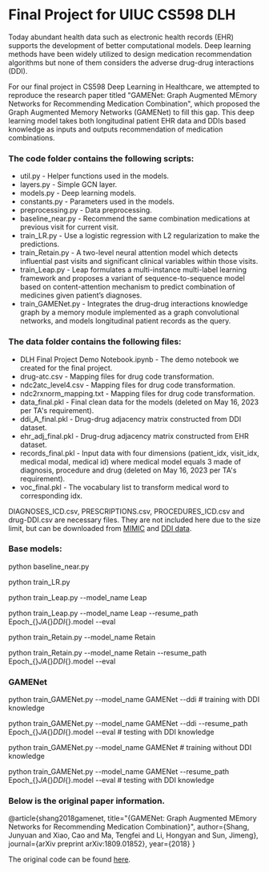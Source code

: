 # Final Project for UIUC CS598 DLH

Today abundant health data such as electronic health records (EHR) supports the development of better computational models. Deep learning methods have been widely utilized to design medication recommendation algorithms but none of them considers the adverse drug-drug interactions (DDI). 

For our final project in CS598 Deep Learning in Healthcare, we attempted to reproduce the research paper titled "GAMENet: Graph Augmented MEmory Networks for Recommending Medication Combination", which proposed the Graph Augmented Memory Networks (GAMENet) to fill this gap. This deep learning model takes both longitudinal patient EHR data and DDIs based knowledge as inputs and outputs recommendation of medication combinations.

### The code folder contains the following scripts:
 - util.py - Helper functions used in the models.
 - layers.py - Simple GCN layer.
 - models.py - Deep learning models.
 - constants.py - Parameters used in the models.
 - preprocessing.py - Data preprocessing.
 - baseline_near.py - Recommend the same combination medications at previous visit for current visit.
 - train_LR.py - Use a logistic regression with L2 regularization to make the predictions.
 - train_Retain.py - A two-level neural attention model which detects influential past visits and significant clinical variables within those visits. 
 - train_Leap.py - Leap formulates a multi-instance multi-label learning framework and proposes a variant of sequence-to-sequence model based on content-attention mechanism to predict combination of medicines given patient’s diagnoses.
 - train_GAMENet.py - Integrates the drug-drug interactions knowledge graph by a memory module implemented as a graph convolutional networks, and models longitudinal patient records as the query. 

### The data folder contains the following files:
 - DLH Final Project Demo Notebook.ipynb - The demo notebook we created for the final project.
 - drug-atc.csv - Mapping files for drug code transformation.
 - ndc2atc_level4.csv - Mapping files for drug code transformation.
 - ndc2rxnorm_mapping.txt - Mapping files for drug code transformation.
 - data_final.pkl - Final clean data for the models (deleted on May 16, 2023 per TA's requirement).
 - ddi_A_final.pkl - Drug-drug adjacency matrix constructed from DDI dataset.
 - ehr_adj_final.pkl - Drug-drug adjacency matrix constructed from EHR dataset.
 - records_final.pkl - Input data with four dimensions (patient_idx, visit_idx, medical modal, medical id) where medical model equals 3 made of diagnosis, procedure and drug (deleted on May 16, 2023 per TA's requirement).
 - voc_final.pkl - The vocabulary list to transform medical word to corresponding idx.
 
 DIAGNOSES_ICD.csv, PRESCRIPTIONS.csv, PROCEDURES_ICD.csv and drug-DDI.csv are necessary files. They are not included here due to the size limit, but can be downloaded from [MIMIC](https://mimic.mit.edu/docs/gettingstarted/) and [DDI data](https://www.dropbox.com/s/8os4pd2zmp2jemd/drug-DDI.csv?dl=0).
 
### Base models:
 
python baseline_near.py

python train_LR.py

python train_Leap.py --model_name Leap 

python train_Leap.py --model_name Leap --resume_path Epoch_{}_JA_{}_DDI_{}.model --eval 

python train_Retain.py --model_name Retain

python train_Retain.py --model_name Retain --resume_path Epoch_{}_JA_{}_DDI_{}.model --eval 

### GAMENet

python train_GAMENet.py --model_name GAMENet --ddi # training with DDI knowledge

python train_GAMENet.py --model_name GAMENet --ddi --resume_path Epoch_{}_JA_{}_DDI_{}.model --eval # testing with DDI knowledge

python train_GAMENet.py --model_name GAMENet # training without DDI knowledge

python train_GAMENet.py --model_name GAMENet --resume_path Epoch_{}_JA_{}_DDI_{}.model --eval # testing with DDI knowledge

### Below is the original paper information. 

@article{shang2018gamenet,
  title="{GAMENet: Graph Augmented MEmory Networks for Recommending Medication Combination}",
  author={Shang, Junyuan and Xiao, Cao and Ma, Tengfei and Li, Hongyan and Sun, Jimeng},
  journal={arXiv preprint arXiv:1809.01852},
  year={2018}
}

The original code can be found [here](https://github.com/sjy1203/GAMENet). 
